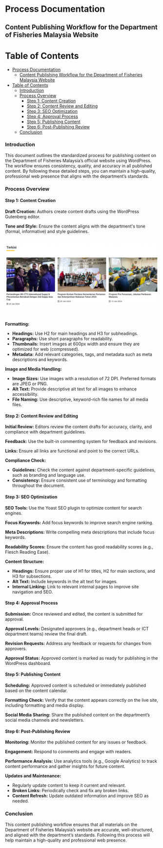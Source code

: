 # Process Documentation
## Content Publishing Workflow for the Department of Fisheries Malaysia Website

# Table of Contents

- [Process Documentation](#process-documentation)
  - [Content Publishing Workflow for the Department of Fisheries Malaysia Website](#content-publishing-workflow-for-the-department-of-fisheries-malaysia-website)
- [Table of Contents](#table-of-contents)
    - [Introduction](#introduction)
    - [Process Overview](#process-overview)
      - [Step 1: Content Creation](#step-1-content-creation)
      - [Step 2: Content Review and Editing](#step-2-content-review-and-editing)
      - [Step 3: SEO Optimization](#step-3-seo-optimization)
      - [Step 4: Approval Process](#step-4-approval-process)
      - [Step 5: Publishing Content](#step-5-publishing-content)
      - [Step 6: Post-Publishing Review](#step-6-post-publishing-review)
    - [Conclusion](#conclusion)

### Introduction
This document outlines the standardized process for publishing content on the Department of Fisheries Malaysia’s official website using WordPress. The workflow ensures consistency, quality, and accuracy in all published content. By following these detailed steps, you can maintain a high-quality, professional web presence that aligns with the department’s standards.

### Process Overview

#### Step 1: Content Creation

**Draft Creation:**
Authors create content drafts using the WordPress Gutenberg editor.

**Tone and Style:**
Ensure the content aligns with the department's tone (formal, informative) and style guidelines.
<br><br>

![alt text](grid-gallery.png)

<br><br>
**Formatting:**
- **Headings:** Use H2 for main headings and H3 for subheadings.
- **Paragraphs:** Use short paragraphs for readability.
- **Thumbnails:** Insert images at 600px width and ensure they are optimized for web (compressed).
- **Metadata:** Add relevant categories, tags, and metadata such as meta descriptions and keywords.

**Image and Media Handling:**
- **Image Sizes:** Use images with a resolution of 72 DPI. Preferred formats are JPEG or PNG.
- **Alt Text:** Provide descriptive alt text for all images to enhance accessibility.
- **File Naming:** Use descriptive, keyword-rich file names for all media files.

#### Step 2: Content Review and Editing

**Initial Review:**
Editors review the content drafts for accuracy, clarity, and compliance with department guidelines.

**Feedback:**
Use the built-in commenting system for feedback and revisions.

**Links:**
Ensure all links are functional and point to the correct URLs.

**Compliance Check:**
- **Guidelines:** Check the content against department-specific guidelines, such as branding and language use.
- **Consistency:** Ensure consistent use of terminology and formatting throughout the document.

#### Step 3: SEO Optimization

**SEO Tools:**
Use the Yoast SEO plugin to optimize content for search engines.

**Focus Keywords:**
Add focus keywords to improve search engine ranking.

**Meta Descriptions:**
Write compelling meta descriptions that include focus keywords.

**Readability Scores:**
Ensure the content has good readability scores (e.g., Flesch Reading Ease).

**Content Structure:**
- **Headings:** Ensure proper use of H1 for titles, H2 for main sections, and H3 for subsections.
- **Alt Text:** Include keywords in the alt text for images.
- **Internal Linking:** Link to relevant internal pages to improve site navigation and SEO.

#### Step 4: Approval Process

**Submission:**
Once reviewed and edited, the content is submitted for approval.

**Approval Levels:**
Designated approvers (e.g., department heads or ICT department teams) review the final draft.

**Revision Requests:**
Address any feedback or requests for changes from approvers.

**Approval Status:**
Approved content is marked as ready for publishing in the WordPress dashboard.

#### Step 5: Publishing Content

**Scheduling:**
Approved content is scheduled or immediately published based on the content calendar.

**Formatting Check:**
Verify that the content appears correctly on the live site, including formatting and media display.

**Social Media Sharing:**
Share the published content on the department’s social media channels and newsletters.

#### Step 6: Post-Publishing Review

**Monitoring:**
Monitor the published content for any issues or feedback.

**Engagement:**
Respond to comments and engage with readers.

**Performance Analysis:**
Use analytics tools (e.g., Google Analytics) to track content performance and gather insights for future content.

**Updates and Maintenance:**
- Regularly update content to keep it current and relevant.
- **Broken Links:** Periodically check and fix any broken links.
- **Content Refresh:** Update outdated information and improve SEO as needed.

### Conclusion
This content publishing workflow ensures that all materials on the Department of Fisheries Malaysia’s website are accurate, well-structured, and aligned with the department’s standards. Following this process will help maintain a high-quality and professional web presence.
